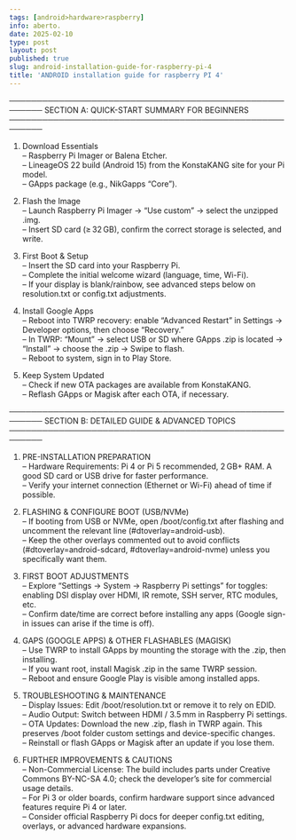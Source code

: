 ```yaml
---
tags: [android>hardware>raspberry]
info: aberto.
date: 2025-02-10
type: post
layout: post
published: true
slug: android-installation-guide-for-raspberry-pi-4
title: 'ANDROID installation guide for raspberry PI 4'
---
```

────────────────────────────────────────────────────────
SECTION A: QUICK-START SUMMARY FOR BEGINNERS
────────────────────────────────────────────────────────
1. Download Essentials  
   – Raspberry Pi Imager or Balena Etcher.  
   – LineageOS 22 build (Android 15) from the KonstaKANG site for your Pi model.  
   – GApps package (e.g., NikGapps “Core”).  

2. Flash the Image  
   – Launch Raspberry Pi Imager → “Use custom” → select the unzipped .img.  
   – Insert SD card (≥ 32 GB), confirm the correct storage is selected, and write.

3. First Boot & Setup  
   – Insert the SD card into your Raspberry Pi.  
   – Complete the initial welcome wizard (language, time, Wi-Fi).  
   – If your display is blank/rainbow, see advanced steps below on resolution.txt or config.txt adjustments.

4. Install Google Apps  
   – Reboot into TWRP recovery: enable “Advanced Restart” in Settings → Developer options, then choose “Recovery.”  
   – In TWRP: “Mount” → select USB or SD where GApps .zip is located → “Install” → choose the .zip → Swipe to flash.  
   – Reboot to system, sign in to Play Store.

5. Keep System Updated  
   – Check if new OTA packages are available from KonstaKANG.  
   – Reflash GApps or Magisk after each OTA, if necessary.

────────────────────────────────────────────────────────
SECTION B: DETAILED GUIDE & ADVANCED TOPICS
────────────────────────────────────────────────────────
1. PRE-INSTALLATION PREPARATION  
   – Hardware Requirements: Pi 4 or Pi 5 recommended, 2 GB+ RAM. A good SD card or USB drive for faster performance.  
   – Verify your internet connection (Ethernet or Wi-Fi) ahead of time if possible.  

2. FLASHING & CONFIGURE BOOT (USB/NVMe)  
   – If booting from USB or NVMe, open /boot/config.txt after flashing and uncomment the relevant line (#dtoverlay=android-usb).  
   – Keep the other overlays commented out to avoid conflicts (#dtoverlay=android-sdcard, #dtoverlay=android-nvme) unless you specifically want them.

3. FIRST BOOT ADJUSTMENTS  
   – Explore “Settings → System → Raspberry Pi settings” for toggles: enabling DSI display over HDMI, IR remote, SSH server, RTC modules, etc.  
   – Confirm date/time are correct before installing any apps (Google sign-in issues can arise if the time is off).

4. GAPS (GOOGLE APPS) & OTHER FLASHABLES (MAGISK)  
   – Use TWRP to install GApps by mounting the storage with the .zip, then installing.  
   – If you want root, install Magisk .zip in the same TWRP session.  
   – Reboot and ensure Google Play is visible among installed apps.

5. TROUBLESHOOTING & MAINTENANCE  
   – Display Issues: Edit /boot/resolution.txt or remove it to rely on EDID.  
   – Audio Output: Switch between HDMI / 3.5 mm in Raspberry Pi settings.  
   – OTA Updates: Download the new .zip, flash in TWRP again. This preserves /boot folder custom settings and device-specific changes.  
   – Reinstall or flash GApps or Magisk after an update if you lose them.

6. FURTHER IMPROVEMENTS & CAUTIONS  
   – Non-Commercial License: The build includes parts under Creative Commons BY-NC-SA 4.0; check the developer’s site for commercial usage details.  
   – For Pi 3 or older boards, confirm hardware support since advanced features require Pi 4 or later.  
   – Consider official Raspberry Pi docs for deeper config.txt editing, overlays, or advanced hardware expansions.